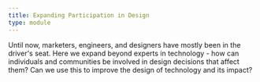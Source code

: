```yaml
---
title: Expanding Participation in Design
type: module
---
```

Until now, marketers, engineers, and designers have mostly been in the driver's seat. Here we expand beyond experts in technology - how can individuals and communities be involved in design decisions that affect them? Can we use this to improve the design of technology and its impact?